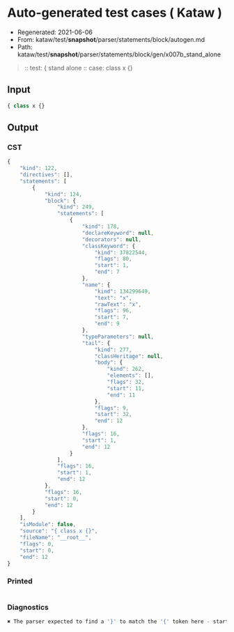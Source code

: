 # Auto-generated test cases ( Kataw )
- Regenerated: 2021-06-06
- From: kataw/test/__snapshot__/parser/statements/block/autogen.md
- Path: kataw/test/__snapshot__/parser/statements/block/gen/x007b_stand_alone
> :: test: { stand alone
> :: case: class x {}
## Input

`````js
{ class x {}
`````
## Output

### CST

```javascript
{
    "kind": 122,
    "directives": [],
    "statements": [
        {
            "kind": 124,
            "block": {
                "kind": 249,
                "statements": [
                    {
                        "kind": 178,
                        "declareKeyword": null,
                        "decorators": null,
                        "classKeyword": {
                            "kind": 37822544,
                            "flags": 80,
                            "start": 1,
                            "end": 7
                        },
                        "name": {
                            "kind": 134299649,
                            "text": "x",
                            "rawText": "x",
                            "flags": 96,
                            "start": 7,
                            "end": 9
                        },
                        "typeParameters": null,
                        "tail": {
                            "kind": 277,
                            "classHeritage": null,
                            "body": {
                                "kind": 262,
                                "elements": [],
                                "flags": 32,
                                "start": 11,
                                "end": 11
                            },
                            "flags": 9,
                            "start": 32,
                            "end": 12
                        },
                        "flags": 16,
                        "start": 1,
                        "end": 12
                    }
                ],
                "flags": 16,
                "start": 1,
                "end": 12
            },
            "flags": 16,
            "start": 0,
            "end": 12
        }
    ],
    "isModule": false,
    "source": "{ class x {}",
    "fileName": "__root__",
    "flags": 0,
    "start": 0,
    "end": 12
}
```

### Printed

```javascript

```

### Diagnostics

```javascript
✖ The parser expected to find a '}' to match the '{' token here - start: 12, end: 12

```

